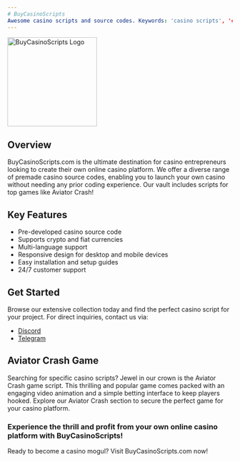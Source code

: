 ```yaml
---
# BuyCasinoScripts
Awesome casino scripts and source codes. Keywords: 'casino scripts', 'casino source codes', 'crypto casino'.
---
```

<img src="[https://buycasinoscripts.com/wp-content/uploads/2024/03/Frame-588-1024x127.png]" alt="BuyCasinoScripts Logo" style="width:200px;height:200px;">

## Overview
BuyCasinoScripts.com is the ultimate destination for casino entrepreneurs looking to create their own online casino platform. We offer a diverse range of premade casino source codes, enabling you to launch your own casino without needing any prior coding experience. Our vault includes scripts for top games like Aviator Crash!

## Key Features
* Pre-developed casino source code
* Supports crypto and fiat currencies
* Multi-language support
* Responsive design for desktop and mobile devices
* Easy installation and setup guides
* 24/7 customer support

## Get Started
Browse our extensive collection today and find the perfect casino script for your project. For direct inquiries, contact us via:

* [Discord](https://discord.com/invite/cryptocasino)
* [Telegram](https://t.me/script017)

## Aviator Crash Game
Searching for specific casino scripts? Jewel in our crown is the Aviator Crash game script. This thrilling and popular game comes packed with an engaging video animation and a simple betting interface to keep players hooked. Explore our Aviator Crash section to secure the perfect game for your casino platform.

### Experience the thrill and profit from your own online casino platform with BuyCasinoScripts!
Ready to become a casino mogul? Visit BuyCasinoScripts.com now!
```▍
